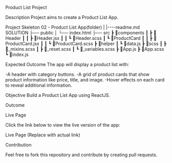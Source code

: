 Product List Project


Description
Project aims to create a Product List App.

Project Skeleton
02 - Product List App(folder)
|
|----readme.md    
SOLUTION
├── public
│     └── index.html
├── src
┣ 📂components
┃ ┣ 📂Header
┃ ┃ ┣ 📜Header.jsx
┃ ┃ ┗ 📜Header.scss
┃ ┗ 📂ProductCard
┃ ┃ ┣ 📜ProductCard.jsx
┃ ┃ ┗ 📜ProductCard.scss
┣ 📂helper
┃ ┗ 📜data.js
┣ 📂scss
┃ ┣ 📜_mixins.scss
┃ ┣ 📜_reset.scss
┃ ┗ 📜_variables.scss
┣ 📜App.js
┣ 📜App.scss
┗ 📜index.js


Expected Outcome
The app will display a product list with:

-A header with category buttons.
-A grid of product cards that show product information like price, title, and image.
-Hover effects on each card to reveal additional information.

Objective
Build a Product List App using ReactJS.

Outcome

Live Page

Click the link below to view the live version of the app:

Live Page (Replace with actual link)

Contribution

Feel free to fork this repository and contribute by creating pull requests.